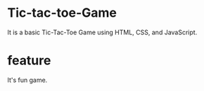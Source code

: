 # Tic-tac-toe-Game
It is a basic Tic-Tac-Toe Game using  HTML, CSS, and JavaScript.
# feature 
It's fun game.


